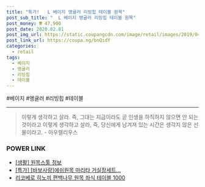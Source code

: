 ```yaml
--- 
title: "특가!   L 베이지 앵귤러 리빙힙 테이블 원목" 
post_sub_title: "  L 베이지 앵귤러 리빙힙 테이블 원목" 
post_money: ₩ 47,900 
post_date: 2020.02.01 
post_img_url: https://static.coupangcdn.com/image/retail/images/2019/04/08/19/7/78a5c49a-4b1f-4ac4-96f1-e708ba3dbe51.jpg 
post_link_url: https://coupa.ng/bnQidY 
categories: 
  - retail 
tags: 
  - 베이지 
  - 앵귤러 
  - 리빙힙 
  - 테이블 
--- 
```

  #베이지 #앵귤러 #리빙힙 #테이블 
<hr> 

> 이렇게 생각하고 살라. 즉, 그대는 지금이라도 곧 인생을 하직하지 않으면 안 되는 것이라고 이렇게 생각하고 살라, 즉, 당신에게 남겨져 있는 시간은 생각지 않은 선물이라고. - 아우렐리우스 


### POWER LINK

* <a href="https://blog.naver.com/fasyy4321/221766191832" target="_blank"> [생활] 원목스툴 정보 </a>
* <a href="https://blog.naver.com/an0733/221785857287" target="_blank">[특가] [바보사랑]에쉬원목 마리타 거실장세트...</a>
* <a href="https://blog.naver.com/fasyy4321/221792061532" target="_blank">리코베로 히노끼 편백나무 원목 좌식 테이블 1000</a>

